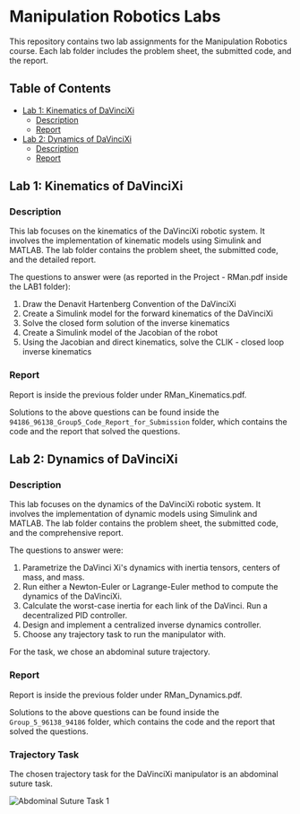 # Manipulation Robotics Labs

This repository contains two lab assignments for the Manipulation Robotics course. Each lab folder includes the problem sheet, the submitted code, and the report.

## Table of Contents

- [Lab 1: Kinematics of DaVinciXi](#lab-1-kinematics-of-davincixi)
  - [Description](#description)
  - [Report](#report1)
- [Lab 2: Dynamics of DaVinciXi](#lab-2-dynamics-of-davincixi)
  - [Description](#description)
  - [Report](#report2)

## Lab 1: Kinematics of DaVinciXi

### Description

This lab focuses on the kinematics of the DaVinciXi robotic system. It involves the implementation of kinematic models using Simulink and MATLAB. The lab folder contains the problem sheet, the submitted code, and the detailed report.

The questions to answer were (as reported in the Project - RMan.pdf inside the LAB1 folder):

1. Draw the Denavit Hartenberg Convention of the DaVinciXi
2. Create a Simulink model for the forward kinematics of the DaVinciXi
3. Solve the closed form solution of the inverse kinematics
4. Create a Simulink model of the Jacobian of the robot
5. Using the Jacobian and direct kinematics, solve the CLIK - closed loop inverse kinematics

### Report
Report is inside the previous folder under RMan_Kinematics.pdf.

Solutions to the above questions can be found inside the `94186_96138_Group5_Code_Report_for_Submission` folder, which contains the code and the report that solved the questions.

## Lab 2: Dynamics of DaVinciXi

### Description

This lab focuses on the dynamics of the DaVinciXi robotic system. It involves the implementation of dynamic models using Simulink and MATLAB. The lab folder contains the problem sheet, the submitted code, and the comprehensive report.

The questions to answer were:

1. Parametrize the DaVinci Xi's dynamics with inertia tensors, centers of mass, and mass.
2. Run either a Newton-Euler or Lagrange-Euler method to compute the dynamics of the DaVinciXi.
3. Calculate the worst-case inertia for each link of the DaVinci. Run a decentralized PID controller.
4. Design and implement a centralized inverse dynamics controller.
5. Choose any trajectory task to run the manipulator with.

For the task, we chose an abdominal suture trajectory.

### Report
Report is inside the previous folder under RMan_Dynamics.pdf.

Solutions to the above questions can be found inside the `Group_5_96138_94186` folder, which contains the code and the report that solved the questions.

### Trajectory Task
The chosen trajectory task for the DaVinciXi manipulator is an abdominal suture task.

![Abdominal Suture Task 1](Images/Abdominal_Suture.png)



